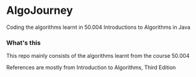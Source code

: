 # AlgoJourney
Coding the algorithms learnt in 50.004 Introductions to Algorithms in Java

### What's this
This repo mainly consists of the algorithms learnt from the course 50.004

References are mostly from Introduction to Algorithms, Third Edition
